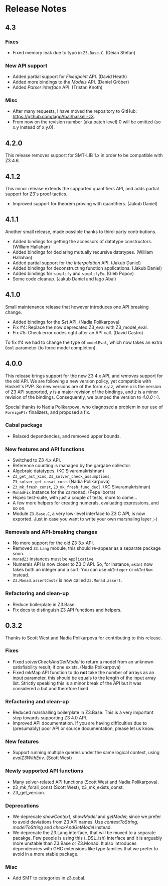 
# Release Notes

## 4.3

### Fixes

* Fixed memory leak due to typo in ```Z3.Base.C```. (Deian Stefan)

### New API support

* Added partial support for _Fixedpoint_ API. (David Heath)
* Added more bindings to the _Models_ API. (Daniel Gröber)
* Added _Parser interface_ API. (Tristan Knoth)

### Misc

* After many requests, I have moved the repository to GitHub: https://github.com/IagoAbal/haskell-z3.
* From now on the revision number (aka patch level) 0 will be omitted (so x.y instead of x.y.0).

## 4.2.0

This release removes support for SMT-LIB 1.x in order to be compatible with Z3 4.6.

## 4.1.2

This minor release extends the supported quantifiers API, and adds
partial support for Z3's proof tactics.

* Improved support for theorem proving with quantifiers. (Jakub Daniel)

## 4.1.1

Another small release, made possible thanks to third-party contributions.

* Added bindings for getting the accessors of datatype constructors. (William Hallahan)
* Added bindings for declaring mutually recursive datatypes. (William Hallahan)
* Added partial support for the _Interpolation_ API. (Jakub Daniel)
* Added bindings for deconstructing function applications. (Jakub Daniel)
* Added bindings for ```simplify``` and ```simplifyEx```. (Gleb Popov)
* Some code cleanup. (Jakub Daniel and Iago Abal)

## 4.1.0

Small maintenance release that however introduces one API breaking change.

* Added bindings for the _Set_ API. (Nadia Polikarpova)
* Fix #4: Replace the now deprecated Z3_eval with Z3_model_eval.
* Fix #5: Check error codes right after an API call. (David Castro)

To fix #4 we had to change the type of ```modelEval```, which now takes
an extra ```Bool``` parameter (to force model completion).

## 4.0.0

This release brings support for the new Z3 4.x API,
and *removes* support for the old API.
We are following a new version policy, yet compatible with Haskell's PVP.
So new versions are of the form *x.y.z*,
where *x* is the version of Z3 API supported,
*y* is a major revision of the bindings,
and *z* is a minor revision of the bindings.
Consequently, we bumped the version to *4.0.0* :-).

Special thanks to Nadia Polikarpova,
who diagnosed a problem in our use of ```ForeignPtr``` finalizers,
and proposed a fix.

### Cabal package

* Relaxed dependencies, and removed upper bounds.

### New features and API functions

* Switched to Z3 4.x API.
* Reference counting is managed by the gargabe collector.
* Algebraic datatypes. (KC Sivaramakrishnan)
* ```Z3_get_ast_kind```, ```Z3_solver_check_assumptions```, ```Z3_solver_get_unsat_core```. (Nadia Polikarpova)
* ```Z3_mk_fresh_const```, ```Z3_mk_fresh_func_decl```. (KC Sivaramakrishnan)
* ```MonadFix``` instance for the ```Z3``` monad. (Pepe Iborra)
* Hspec test-suite, with just a couple of tests, more to come...
* A few more helpers for creating numerals, evaluating expressions, and so on.
* Module ```Z3.Base.C```, a very low-level interface to Z3 C API, is now exported.
  Just in case you want to write your own marshaling layer ;-)

### Removals and API-breaking changes

* No more support for the old Z3 3.x API.
* Removed ```Z3.Lang``` module, this should re-appear as a separate package soon.
* ```MonadZ3``` instances must be ```Applicative```.
* Numerals API is now closer to Z3 C API.
  So, for instance, ```mkInt``` now takes both an integer and a sort.
  You can use ```mkInteger``` or ```mkIntNum``` instead.
* ```Z3.Monad.assertCnstr``` is now called ```Z3.Monad.assert```.

### Refactoring and clean-up

* Reduce boilerplate in Z3.Base.
* Fix docs to distinguish Z3 API functions and helpers.

## 0.3.2

Thanks to Scott West and Nadia Polikarpova for contributing to this release.

### Fixes

* Fixed _solverCheckAndGetModel_ to return a model from an unknown satisfiability result, if one exists. (Nadia Polikarpova)
* Fixed mkMap API function to do **not** take the number of arrays as an input parameter, this should be equals to the length of the input array list.
  Strictly speaking this is a minor break of the API but it was considered a but and therefore fixed.

### Refactoring and clean-up

* Reduced marshalling boilerplate in Z3.Base.
  This is a very important step towards supporting Z3 4.0 API.
* Improved API documentation.
  If you are having difficulties due to (presumably) poor API or source documentation, please let us know.

### New features

* Support running multiple queries under the same logical context, using _evalZ3WithEnv_. (Scott West)

### Newly supported API functions

* Many solver-related API functions (Scott West and Nadia Polikarpova).
* z3_mk_forall_const (Scott West), z3_mk_exists_const.
* Z3_get_version.

### Deprecations

* We deprecate _showContext_, _showModel_ and _getModel_; since we prefer to avoid deviations from Z3 API names.
  Use _contextToString_, _modelToString_ and _checkAndGetModel_ instead.
* We deprecate the Z3.Lang interface, that will be moved to a separate pacakge.
  Few people is using this (_DSL_ish) interface and it is arguably more unstable than Z3.Base or Z3.Monad.
  It also introduces dependencies with GHC extensions like type families that we prefer to avoid in a more stable package.

### Misc

* Add SMT to categories in z3.cabal.
